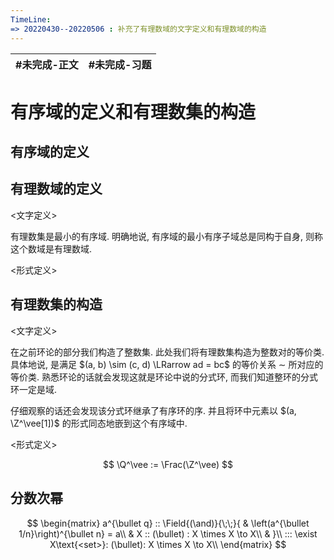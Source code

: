 ```yaml
---
TimeLine: 
=> 20220430--20220506 : 补充了有理数域的文字定义和有理数域的构造
---
```

| #未完成-正文 | #未完成-习题 |
| ------------ | ------------ |

# 有序域的定义和有理数集的构造

## 有序域的定义

## 有理数域的定义

\<文字定义\> 

有理数集是最小的有序域. 明确地说, 有序域的最小有序子域总是同构于自身, 则称这个数域是有理数域. 

\<形式定义\> 



## 有理数集的构造

\<文字定义\> 

在之前环论的部分我们构造了整数集. 此处我们将有理数集构造为整数对的等价类. 具体地说, 是满足 $(a, b) \sim (c, d) \LRarrow ad = bc$ 的等价关系 $\sim$ 所对应的等价类. 熟悉环论的话就会发现这就是环论中说的分式环, 而我们知道整环的分式环一定是域. 

仔细观察的话还会发现该分式环继承了有序环的序. 并且将环中元素以 $(a, \Z^\vee[1])$ 的形式同态地嵌到这个有序域中. 

\<形式定义\> 

$$
\Q^\vee := \Frac(\Z^\vee)
$$

## 分数次幂

$$
\begin{matrix}
a^{\bullet q} :: \Field{(\and)}{\;\;}{
    & \left(a^{\bullet 1/n}\right)^{\bullet n} = a\\
    & X :: (\bullet) : X \times X \to X\\
    & 
}\\
::: \exist X\text{<set>}: (\bullet): X \times X \to X\\
\end{matrix}
$$

